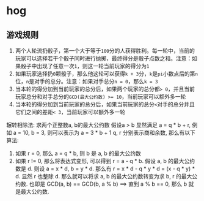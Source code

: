 # hog
## 游戏规则
1. 两个人轮流扔骰子，第一个大于等于`100`分的人获得胜利。每一轮中，当前的玩家可以选择若干个骰子同时进行抛掷，最终得分是骰子点数之和。注意：如果骰子中出现了任意一次`1`，则这一轮当前玩家的得分为`1`  
2. 如果玩家选择扔`0`颗骰子，那么他这轮可以获得`k + 3`分，`k`是`pi`小数点后的第`n`位，`n`是对手的总分。注意：如果对手总分`n = 0`，那么`k = 3`  
3. 当本轮的得分加到当前玩家的总分后，如果两个玩家的总分都`> 0`，并且当前玩家总分和对手总分的`GCD(最大公约数) >= 10`，当前玩家可以额外多一轮  
4. 当本轮的得分加到当前玩家的总分后，如果当前玩家的总分`<`对手的总分并且它们之间的差距`< 3`，当前玩家可以额外多一轮

辗转相除法: 求两个正整数a, b的最大公约数
假设a > b
显然满足 a = q * b + r, 例如 a = 10, b = 3, 则可以表示为 a = 3 * b + 1
q, r 分别表示商和余数, 那么有以下算法:
1. 如果 r = 0, 那么 a = q * b, 则 b 是 a, b 的最大公约数
2. 如果 r != 0, 那么将表达式变形, 可以得到 r = a - q * b. 假设 a, b 的最大公约数是 d. 则设 a = x * d, b = y * d. 那么有 r = x * d - q * y * d = (x - q * y) * d. 显然 r 也整除 d. 那么就可以将求 a, b 的最大公约数转变为求 b, r 的最大公约数. 也即是 GCD(a, b) == GCD(b, a % b) ==> 直到 a % b == 0, 那么 b 就是最大公约数.